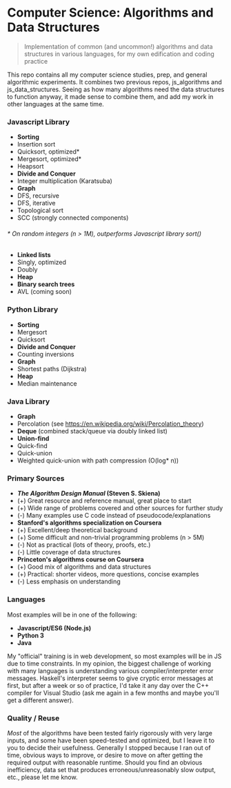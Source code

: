 # Computer Science: Algorithms and Data Structures
> Implementation of common (and uncommon!) algorithms and data structures in various languages, for my own edification and coding practice

This repo contains all my computer science studies, prep, and general algorithmic experiments.  It combines two previous repos, js_algorithms and js_data_structures.  Seeing as how many algorithms need the data structures to function anyway, it made sense to combine them, and add my work in other languages at the same time.

### Javascript Library
- **Sorting**
 - Insertion sort
 - Quicksort, optimized\*
 - Mergesort, optimized\*
 - Heapsort
- **Divide and Conquer**
 - Integer multiplication (Karatsuba)
- **Graph**
 - DFS, recursive
 - DFS, iterative
 - Topological sort
 - SCC (strongly connected components)

###### \* On random integers (n > 1M), outperforms Javascript library sort()

- **Linked lists**
 - Singly, optimized
 - Doubly
- **Heap**
- **Binary search trees**
 - AVL (coming soon)


### Python Library
- **Sorting**
 - Mergesort
 - Quicksort
- **Divide and Conquer**
 - Counting inversions
- **Graph**
 - Shortest paths (Dijkstra)
- **Heap**
 - Median maintenance


### Java Library
- **Graph**
 - Percolation (see https://en.wikipedia.org/wiki/Percolation_theory)
- **Deque** (combined stack/queue via doubly linked list)
- **Union-find**
 - Quick-find
 - Quick-union
 - Weighted quick-union with path compression (O(log\* n))


### Primary Sources
- **_The Algorithm Design Manual_ (Steven S. Skiena)**
 - (+) Great resource and reference manual, great place to start
 - (+) Wide range of problems covered and other sources for further study
 - (-) Many examples use C code instead of pseudocode/explanations
- **Stanford's algorithms specialization on Coursera**
 - (+) Excellent/deep theoretical background
 - (+) Some difficult and non-trivial programming problems (n > 5M)
 - (-) Not as practical (lots of theory, proofs, etc.)
 - (-) Little coverage of data structures
- **Princeton's algorithms course on Coursera**
 - (+) Good mix of algorithms and data structures
 - (+) Practical: shorter videos, more questions, concise examples
 - (-) Less emphasis on understanding


### Languages
Most examples will be in one of the following:
- **Javascript/ES6 (Node.js)**
- **Python 3**
- **Java**

My "official" training is in web development, so most examples will be in JS due to time constraints.  In my opinion, the biggest challenge of working with many languages is understanding various compiler/interpreter error messages.  Haskell's interpreter seems to give cryptic error messages at first, but after a week or so of practice, I'd take it any day over the C++ compiler for Visual Studio (ask me again in a few months and maybe you'll get a different answer).


### Quality / Reuse
*Most* of the algorithms have been tested fairly rigorously with very large inputs, and some have been speed-tested and optimized, but I leave it to you to decide their usefulness.  Generally I stopped because I ran out of time, obvious ways to improve, or desire to move on after getting the required output with reasonable runtime.  Should you find an obvious inefficiency, data set that produces erroneous/unreasonably slow output, etc., please let me know.
